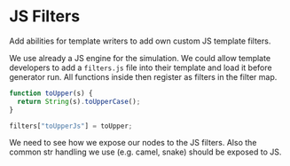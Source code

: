 # JS Filters

Add abilities for template writers to add own custom JS template filters.

We use already a JS engine for the simulation. We could allow template developers to add a `filters.js` file into their template and load it before generator run. All functions inside then register as filters in the filter map.

```js
function toUpper(s) {
  return String(s).toUpperCase();
}

filters["toUpperJs"] = toUpper;
```

We need to see how we expose our nodes to the JS filters. Also the common str handling we use (e.g. camel, snake) should be exposed to JS.
